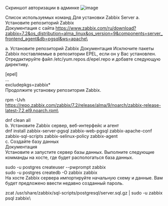 Скриншот авторизации в админке 
![image](https://github.com/user-attachments/assets/d10c7e2f-e376-4a7f-8761-9ea09ccb57fe)

Список используемых команд 
Для установки Zabbix Server 
a. Установите репозиторий Zabbix\
Документация с сайта  https://www.zabbix.com/ru/download?zabbix=7.2&os_distribution=alma_linux&os_version=9&components=server_frontend_agent&db=pgsql&ws=apache\


a. Установите репозиторий Zabbix
Документация
Исключите пакеты Zabbix поставляемые в репозитории EPEL, если он у Вас установлен. Отредактируйте файл /etc/yum.repos.d/epel.repo и добавте следующую директиву.

[epel]\
...\
excludepkgs=zabbix*\
Продолжите установку репозитория Zabbix.

 rpm -Uvh https://repo.zabbix.com/zabbix/7.2/release/alma/9/noarch/zabbix-release-latest-7.2.el9.noarch.rpm\
 
 dnf clean all\
b. Установите Zabbix сервер, веб-интерфейс и агент\
 dnf install zabbix-server-pgsql zabbix-web-pgsql zabbix-apache-conf zabbix-sql-scripts zabbix-selinux-policy zabbix-agent\
c. Создайте базу данных\
Документация\
Установите и запустите сервер базы данных.
Выполните следующие комманды на хосте, где будет распологаться база данных.

 sudo -u postgres createuser --pwprompt zabbix\
 sudo -u postgres createdb -O zabbix zabbix\
На хосте Zabbix сервера импортируйте начальную схему и данные. Вам будет предложено ввести недавно созданный пароль.

 zcat /usr/share/zabbix/sql-scripts/postgresql/server.sql.gz | sudo -u zabbix psql zabbix\
